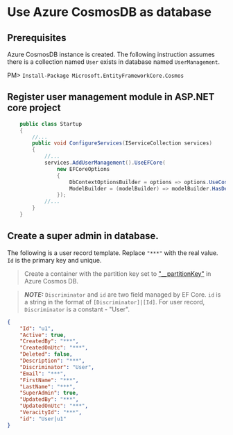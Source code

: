 # Use Azure CosmosDB as database
 
## Prerequisites
Azure CosmosDB instance is created. The following instruction assumes there is a collection named `User` exists in database named `UserManagement`.

PM> `Install-Package Microsoft.EntityFrameworkCore.Cosmos`

## Register user management module in ASP.NET core project
```cs
    public class Startup
    {
        //...
        public void ConfigureServices(IServiceCollection services)
        {
            //...
            services.AddUserManagement().UseEFCore(
                new EFCoreOptions
                {
                    DbContextOptionsBuilder = options => options.UseCosmos("***Connection string***", "UserManagement"),
                    ModelBuilder = (modelBuilder) => modelBuilder.HasDefaultContainer("User"),
                });
            //...
        }
    }
```

## Create a super admin in database. 
The following is a user record template. Replace `"***"` with the real value. `Id` is the primary key and unique. 

> Create a container with the partition key set to ["__partitionKey"](https://docs.microsoft.com/en-us/ef/core/providers/cosmos/?tabs=dotnet-core-cli#partition-keys) in Azure Cosmos DB. 

> **_NOTE:_**  `Discriminator` and `id` are two field managed by EF Core. `id` is a string in the format of `[Discriminator]|[Id]`. For user record, `Discriminator` is a constant -  "User". 
```json
{
    "Id": "u1",
    "Active": true,
    "CreatedBy": "***",
    "CreatedOnUtc": "***",
    "Deleted": false,
    "Description": "***",
    "Discriminator": "User",
    "Email": "***",
    "FirstName": "***",
    "LastName": "***",
    "SuperAdmin": true,
    "UpdatedBy": "***",
    "UpdatedOnUtc": "***",
    "VeracityId": "***",
    "id": "User|u1"
}
```